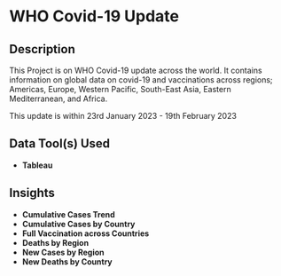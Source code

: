 <h1>WHO Covid-19 Update</h1>

<h2>Description</h2>
This Project is on WHO Covid-19 update across the world. It contains information on global data on covid-19 and vaccinations across regions; Americas, Europe, Western Pacific, South-East Asia, Eastern Mediterranean, and Africa.

This update is within 23rd January 2023 - 19th February 2023<br />

<h2>Data Tool(s) Used</h2>

- <b>Tableau</b> 

<h2>Insights</h2>

- <b>Cumulative Cases Trend</b> 
- <b>Cumulative Cases by Country</b> 
- <b>Full Vaccination across Countries</b> 
- <b>Deaths by Region</b>
- <b>New Cases by Region</b>
- <b>New Deaths by Country</b>
